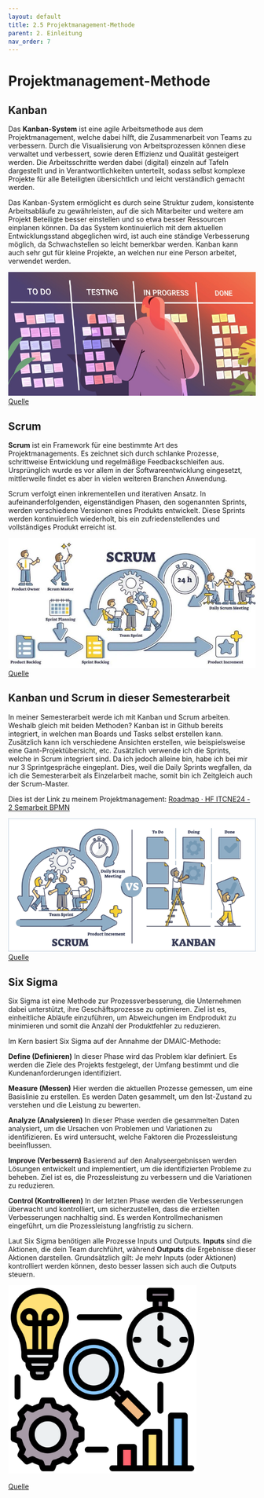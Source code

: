 ```yaml
---
layout: default
title: 2.5 Projektmanagement-Methode
parent: 2. Einleitung
nav_order: 7
---
```


# Projektmanagement-Methode

## Kanban
Das **Kanban-System** ist eine agile Arbeitsmethode aus dem Projektmanagement, welche dabei hilft, die Zusammenarbeit von Teams zu verbessern. Durch die Visualisierung von Arbeitsprozessen können diese verwaltet und verbessert, sowie deren Effizienz und Qualität gesteigert werden. Die Arbeitsschritte werden dabei (digital) einzeln auf Tafeln dargestellt und in Verantwortlichkeiten unterteilt, sodass selbst komplexe Projekte für alle Beteiligten übersichtlich und leicht verständlich gemacht werden.

Das Kanban-System ermöglicht es durch seine Struktur zudem, konsistente Arbeitsabläufe zu gewährleisten, auf die sich Mitarbeiter und weitere am Projekt Beteiligte besser einstellen und so etwa besser Ressourcen einplanen können. Da das System kontinuierlich mit dem aktuellen Entwicklungsstand abgeglichen wird, ist auch eine ständige Verbesserung möglich, da Schwachstellen so leicht bemerkbar werden.
Kanban kann auch sehr gut für kleine Projekte, an welchen nur eine Person arbeitet, verwendet werden.

![Kanban](../../ressources/images/kanban.png)
[Quelle](../Quellverzeichnis/index.md#kanban)
## Scrum
**Scrum** ist ein Framework für eine bestimmte Art des Projektmanagements. Es zeichnet sich durch schlanke Prozesse, schrittweise Entwicklung und regelmäßige Feedbackschleifen aus. Ursprünglich wurde es vor allem in der Softwareentwicklung eingesetzt, mittlerweile findet es aber in vielen weiteren Branchen Anwendung.

Scrum verfolgt einen inkrementellen und iterativen Ansatz. In aufeinanderfolgenden, eigenständigen Phasen, den sogenannten Sprints, werden verschiedene Versionen eines Produkts entwickelt. Diese Sprints werden kontinuierlich wiederholt, bis ein zufriedenstellendes und vollständiges Produkt erreicht ist.

![Scrum](../../ressources/images/scrum.png)
[Quelle](../Quellverzeichnis/index.md#scrum)
## Kanban und Scrum in dieser Semesterarbeit

In meiner Semesterarbeit werde ich mit Kanban und Scrum arbeiten. 
Weshalb gleich mit beiden Methoden?
Kanban ist in Github bereits integriert, in welchen man Boards und Tasks selbst erstellen kann. Zusätzlich kann ich verschiedene Ansichten erstellen, wie beispielsweise eine Gant-Projektübersicht, etc. 
Zusätzlich verwende ich die Sprints, welche in Scrum integriert sind. Da ich jedoch alleine bin, habe ich bei mir nur 3 Sprintgespräche eingeplant. Dies, weil die Daily Sprints wegfallen, da ich die Semesterarbeit als Einzelarbeit mache, somit bin ich Zeitgleich auch der Scrum-Master. 

Dies ist der Link zu meinem Projektmanagement:
<a href="https://github.com/users/Radball-Migi/projects/3/views/4" target="_blank">Roadmap · HF ITCNE24 - 2 Semarbeit BPMN</a>

![Scrum and Kanban](../../ressources/images/kanban_and_scrum.png)
[Quelle](../Quellverzeichnis/index.md#kanban-und-scrum)

## Six Sigma

Six Sigma ist eine Methode zur Prozessverbesserung, die Unternehmen dabei unterstützt, ihre Geschäftsprozesse zu optimieren. Ziel ist es, einheitliche Abläufe einzuführen, um Abweichungen im Endprodukt zu minimieren und somit die Anzahl der Produktfehler zu reduzieren.

Im Kern basiert Six Sigma auf der Annahme der DMAIC-Methode:

**Define (Definieren)**
In dieser Phase wird das Problem klar definiert. Es werden die Ziele des Projekts festgelegt, der Umfang bestimmt und die Kundenanforderungen identifiziert.

**Measure (Messen)**
Hier werden die aktuellen Prozesse gemessen, um eine Basislinie zu erstellen. Es werden Daten gesammelt, um den Ist-Zustand zu verstehen und die Leistung zu bewerten.
   
**Analyze (Analysieren)**
In dieser Phase werden die gesammelten Daten analysiert, um die Ursachen von Problemen und Variationen zu identifizieren. Es wird untersucht, welche Faktoren die Prozessleistung beeinflussen.

**Improve (Verbessern)**
Basierend auf den Analyseergebnissen werden Lösungen entwickelt und implementiert, um die identifizierten Probleme zu beheben. Ziel ist es, die Prozessleistung zu verbessern und die Variationen zu reduzieren.

**Control (Kontrollieren)**
In der letzten Phase werden die Verbesserungen überwacht und kontrolliert, um sicherzustellen, dass die erzielten Verbesserungen nachhaltig sind. Es werden Kontrollmechanismen eingeführt, um die Prozessleistung langfristig zu sichern.

Laut Six Sigma benötigen alle Prozesse Inputs und Outputs. 
**Inputs** sind die Aktionen, die dein Team durchführt, während **Outputs** die Ergebnisse dieser Aktionen darstellen. 
Grundsätzlich gilt: Je mehr Inputs (oder Aktionen) kontrolliert werden können, desto besser lassen sich auch die Outputs steuern.

![Six Sigma](../../ressources/images/six-sigma.png)

[Quelle](../Quellverzeichnis/index.md#six-sigma)
